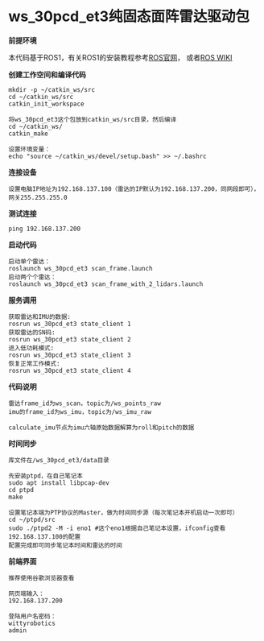 # ws_30pcd_et3纯固态面阵雷达驱动包

**前提环境**

本代码基于ROS1，有关ROS1的安装教程参考[ROS官网](https://www.ros.org)，
或者[ROS WIKI](https://wiki.ros.org/cn/)

**创建工作空间和编译代码**
```
mkdir -p ~/catkin_ws/src
cd ~/catkin_ws/src
catkin_init_workspace 

将ws_30pcd_et3这个包放到catkin_ws/src目录，然后编译
cd ~/catkin_ws/
catkin_make

设置环境变量：
echo "source ~/catkin_ws/devel/setup.bash" >> ~/.bashrc
```

**连接设备**
```
设置电脑IP地址为192.168.137.100（雷达的IP默认为192.168.137.200，同网段即可），网关255.255.255.0
```

**测试连接**
```
ping 192.168.137.200
```

**启动代码**
```
启动单个雷达：
roslaunch ws_30pcd_et3 scan_frame.launch
启动两个个雷达：
roslaunch ws_30pcd_et3 scan_frame_with_2_lidars.launch
```

**服务调用**
```
获取雷达和IMU的数据:
rosrun ws_30pcd_et3 state_client 1
获取雷达的SN码:
rosrun ws_30pcd_et3 state_client 2
进入低功耗模式:
rosrun ws_30pcd_et3 state_client 3
恢复正常工作模式:
rosrun ws_30pcd_et3 state_client 4
```

**代码说明**
```
雷达frame_id为ws_scan，topic为/ws_points_raw
imu的frame_id为ws_imu，topic为/ws_imu_raw

calculate_imu节点为imu六轴原始数据解算为roll和pitch的数据
```

**时间同步**
```
库文件在/ws_30pcd_et3/data目录

先安装ptpd，在自己笔记本
sudo apt install libpcap-dev
cd ptpd
make

设置笔记本端为PTP协议的Master，做为时间同步源（每次笔记本开机启动一次即可）
cd ~/ptpd/src
sudo ./ptpd2 -M -i eno1 #这个eno1根据自己笔记本设置，ifconfig查看192.168.137.100的配置
配置完成即可同步笔记本时间和雷达的时间
```

**前端界面**
```
推荐使用谷歌浏览器查看

网页端输入：
192.168.137.200

登陆用户名密码：
wittyrobotics
admin
```

